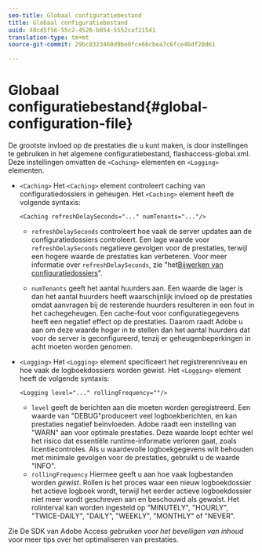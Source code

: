 ```yaml
---
seo-title: Globaal configuratiebestand
title: Globaal configuratiebestand
uuid: 48c45f56-55c2-4526-b854-5552caf21541
translation-type: tm+mt
source-git-commit: 29bc8323460d9be0fce66cbea7c6fce46df20d61

---
```



# Globaal configuratiebestand{#global-configuration-file}

De grootste invloed op de prestaties die u kunt maken, is door instellingen te gebruiken in het algemene configuratiebestand, flashaccess-global.xml. Deze instellingen omvatten de `<Caching>` elementen en `<Logging>` elementen.

* `<Caching>` Het `<Caching>` element controleert caching van configuratiedossiers in geheugen. Het `<Caching>` element heeft de volgende syntaxis:

   ```
   <Caching refreshDelaySeconds="..." numTenants="..."/>
   ```

   * `refreshDelaySeconds` controleert hoe vaak de server updates aan de configuratiedossiers controleert. Een lage waarde voor `refreshDelaySeconds` negatieve gevolgen voor de prestaties, terwijl een hogere waarde de prestaties kan verbeteren. Voor meer informatie over `refreshDelaySeconds`, zie &quot;het[Bijwerken van configuratiedossiers](../../aaxs-protected-streaming/updating-configuration-files/updating-configuration-files-overview.md)&quot;.

   * `numTenants` geeft het aantal huurders aan. Een waarde die lager is dan het aantal huurders heeft waarschijnlijk invloed op de prestaties omdat aanvragen bij de resterende huurders resulteren in een fout in het cachegeheugen. Een cache-fout voor configuratiegegevens heeft een negatief effect op de prestaties. Daarom raadt Adobe u aan om deze waarde hoger in te stellen dan het aantal huurders dat voor de server is geconfigureerd, tenzij er geheugenbeperkingen in acht moeten worden genomen.

* `<Logging>` Het `<Logging>` element specificeert het registrerenniveau en hoe vaak de logboekdossiers worden gewist. Het `<Logging>` element heeft de volgende syntaxis:

   ```
   <Logging level="..." rollingFrequency=""/>
   ```

   * `level` geeft de berichten aan die moeten worden geregistreerd. Een waarde van &quot;DEBUG&quot;produceert veel logboekberichten, en kan prestaties negatief beïnvloeden. Adobe raadt een instelling van &quot;WARN&quot; aan voor optimale prestaties. Deze waarde loopt echter wel het risico dat essentiële runtime-informatie verloren gaat, zoals licentiecontroles. Als u waardevolle logboekgegevens wilt behouden met minimale gevolgen voor de prestaties, gebruikt u de waarde &quot;INFO&quot;.
   * `rollingFrequency` Hiermee geeft u aan hoe vaak logbestanden worden *gewist*. Rollen is het proces waar een nieuw logboekdossier het actieve logboek wordt, terwijl het eerder actieve logboekdossier niet meer wordt geschreven aan en beschouwd als gewalst. Het rolinterval kan worden ingesteld op &quot;MINUTELY&quot;, &quot;HOURLY&quot;, &quot;TWICE-DAILY&quot;, &quot;DAILY&quot;, &quot;WEEKLY&quot;, &quot;MONTHLY&quot; of &quot;NEVER&quot;.

Zie De SDK van Adobe Access *gebruiken voor het beveiligen van inhoud* voor meer tips over het optimaliseren van prestaties.

